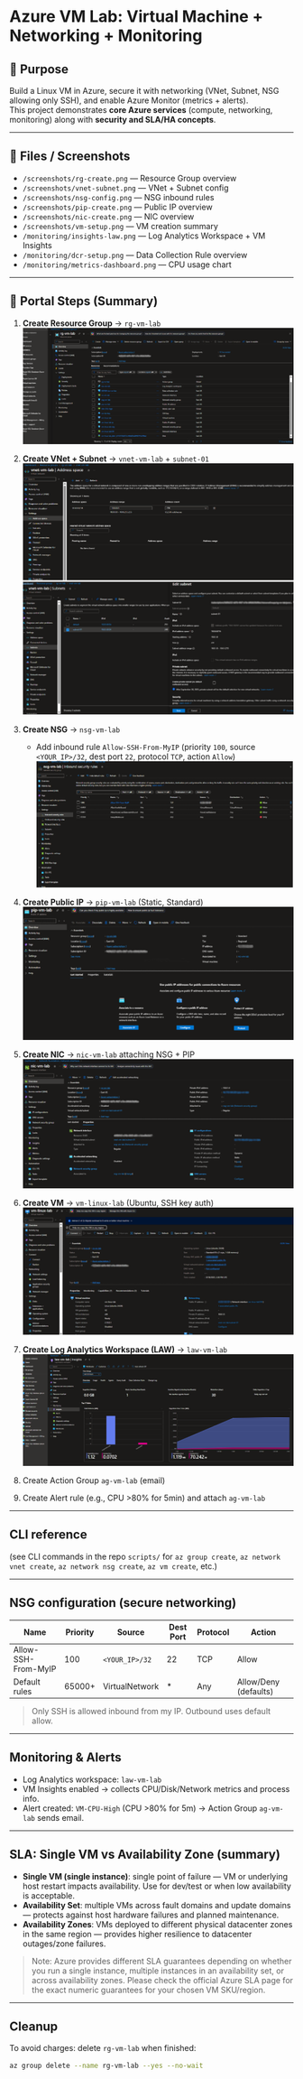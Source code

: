 # Azure VM Lab: Virtual Machine + Networking + Monitoring

## 🎯 Purpose
Build a Linux VM in Azure, secure it with networking (VNet, Subnet, NSG allowing only SSH), and enable Azure Monitor (metrics + alerts).  
This project demonstrates **core Azure services** (compute, networking, monitoring) along with **security and SLA/HA concepts**.  

---

## 📂 Files / Screenshots
- `/screenshots/rg-create.png` — Resource Group overview  
- `/screenshots/vnet-subnet.png` — VNet + Subnet config  
- `/screenshots/nsg-config.png` — NSG inbound rules  
- `/screenshots/pip-create.png` — Public IP overview  
- `/screenshots/nic-create.png` — NIC overview  
- `/screenshots/vm-setup.png` — VM creation summary  
- `/monitoring/insights-law.png` — Log Analytics Workspace + VM Insights  
- `/monitoring/dcr-setup.png` — Data Collection Rule overview  
- `/monitoring/metrics-dashboard.png` — CPU usage chart  

---

## 🚀 Portal Steps (Summary)

1. **Create Resource Group** → `rg-vm-lab`  
   ![Resource Group](screenshots/rg-create.png)  

2. **Create VNet + Subnet** → `vnet-vm-lab` + `subnet-01`  
   ![VNet + Subnet](screenshots/vnet.png)
   ![VNet + Subnet](screenshots/vnet-subnet.png)
    
3. **Create NSG** → `nsg-vm-lab`  
   - Add inbound rule `Allow-SSH-From-MyIP` (priority `100`, source `<YOUR_IP>/32`, dest port `22`, protocol `TCP`, action `Allow`)  
   ![NSG Rules](screenshots/nsg-config.png)  

4. **Create Public IP** → `pip-vm-lab` (Static, Standard)  
   ![Public IP](screenshots/pip-create.png)  

5. **Create NIC** → `nic-vm-lab` attaching NSG + PIP  
   ![NIC](screenshots/nic-create.png)  

6. **Create VM** → `vm-linux-lab` (Ubuntu, SSH key auth)  
   ![VM Setup](screenshots/vm-setup.png)  

7. **Create Log Analytics Workspace (LAW)** → `law-vm-lab`
   ![Log Analytics Workspace](monitoring/insights-law.png)


10. Create Action Group `ag-vm-lab` (email)
11. Create Alert rule (e.g., CPU >80% for 5min) and attach `ag-vm-lab`

---

## CLI reference
(see CLI commands in the repo `scripts/` for `az group create`, `az network vnet create`, `az network nsg create`, `az vm create`, etc.)

---

## NSG configuration (secure networking)
| Name                | Priority | Source        | Dest Port | Protocol | Action |
|---------------------|----------|---------------|-----------|----------|--------|
| Allow-SSH-From-MyIP | 100      | `<YOUR_IP>/32`| 22        | TCP      | Allow  |
| Default rules       | 65000+   | VirtualNetwork| *         | Any      | Allow/Deny (defaults) |

> Only SSH is allowed inbound from my IP. Outbound uses default allow.

---

## Monitoring & Alerts
- Log Analytics workspace: `law-vm-lab`  
- VM Insights enabled → collects CPU/Disk/Network metrics and process info.  
- Alert created: `VM-CPU-High` (CPU >80% for 5m) → Action Group `ag-vm-lab` sends email.

---

## SLA: Single VM vs Availability Zone (summary)
- **Single VM (single instance)**: single point of failure — VM or underlying host restart impacts availability. Use for dev/test or when low availability is acceptable.
- **Availability Set**: multiple VMs across fault domains and update domains — protects against host hardware failures and planned maintenance.
- **Availability Zones**: VMs deployed to different physical datacenter zones in the same region — provides higher resilience to datacenter outages/zone failures.

> Note: Azure provides different SLA guarantees depending on whether you run a single instance, multiple instances in an availability set, or across availability zones. Please check the official Azure SLA page for the exact numeric guarantees for your chosen VM SKU/region.

---

## Cleanup
To avoid charges: delete `rg-vm-lab` when finished:
```bash
az group delete --name rg-vm-lab --yes --no-wait
